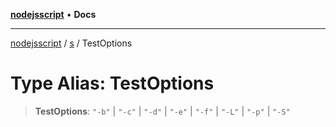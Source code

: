 [**nodejsscript**](../../../README.md) • **Docs**

***

[nodejsscript](../../../README.md) / [s](../README.md) / TestOptions

# Type Alias: TestOptions

> **TestOptions**: `"-b"` \| `"-c"` \| `"-d"` \| `"-e"` \| `"-f"` \| `"-L"` \| `"-p"` \| `"-S"`
